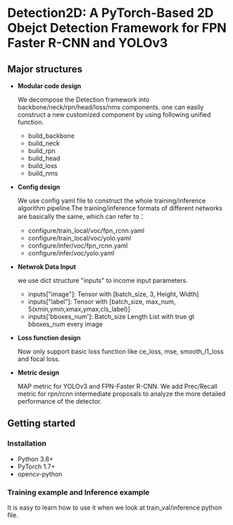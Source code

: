 # Detection2D: A PyTorch-Based 2D Obejct Detection Framework for FPN Faster R-CNN and YOLOv3

## Major structures

- **Modular code design**

  We decompose the Detection framework into backbone/neck/rpn/head/loss/nms components. one can easily construct a new customized component by using following unified function.
  - build_backbone
  - build_neck
  - build_rpn
  - build_head
  - build_loss
  - build_nms

- **Config design** 

  We use config yaml file to construct the whole training/inference algorithm pipeline.The training/inference formats of different networks are basically the same, which can refer to：
  - configure/train_local/voc/fpn_rcnn.yaml
  - configure/train_local/voc/yolo.yaml
  - configure/infer/voc/fpn_rcnn.yaml
  - configure/infer/voc/yolo.yaml

- **Netwrok Data Input**

  we use dict structure "inputs" to income input parameters.
  - inputs["image"]: Tensor with [batch_size, 3, Height, Width]
  - inputs["label"]: Tensor with [batch_size, max_num, 5(xmin,ymin,xmax,ymax,cls_label)]
  - inputs['bboxes_num']: Batch_size Length List with true gt bboxes_num every image

- **Loss function design**

  Now only support basic loss function like ce_loss, mse, smooth_l1_loss and focal loss.

- **Metric design**

  MAP metric for YOLOv3 and FPN-Faster R-CNN. We add Prec/Recall metric for rpn/rcnn intermediate proposals to analyze the more detailed performance of the detector.


## Getting started

### Installation
- Python 3.8+
- PyTorch 1.7+
- opencv-python

### Training example and Inference example

  It is easy to learn how to use it when we look at train_val/inference python file.
